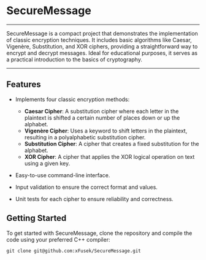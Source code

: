 # SecureMessage

---

SecureMessage is a compact project that demonstrates the implementation of classic encryption techniques. It includes basic algorithms like Caesar, Vigenère, Substitution, and XOR ciphers, providing a straightforward way to encrypt and decrypt messages. Ideal for educational purposes, it serves as a practical introduction to the basics of cryptography.

---

## Features

- Implements four classic encryption methods:
    - **Caesar Cipher**: A substitution cipher where each letter in the plaintext is shifted a certain number of places down or up the alphabet.
    - **Vigenère Cipher**: Uses a keyword to shift letters in the plaintext, resulting in a polyalphabetic substitution cipher.
    - **Substitution Cipher**: A cipher that creates a fixed substitution for the alphabet.
    - **XOR Cipher**: A cipher that applies the XOR logical operation on text using a given key.

- Easy-to-use command-line interface.
- Input validation to ensure the correct format and values.
- Unit tests for each cipher to ensure reliability and correctness.

## Getting Started

To get started with SecureMessage, clone the repository and compile the code using your preferred C++ compiler:

```
git clone git@github.com:xFusek/SecureMessage.git
```
